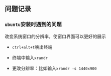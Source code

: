 ## 问题记录

### `ubuntu`安装时遇到的问题

改变系统窗口的分辨率，使窗口界面可以更好的展示

- `ctrl+alt+t`唤出终端

- 终端中输入`xrandr`

- 更改分辨率：比如输入`xrandr -s 1440x900`